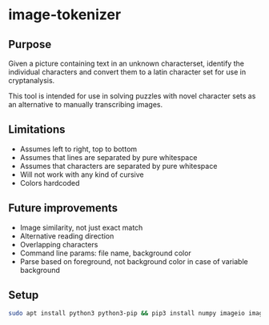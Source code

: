# image-tokenizer

## Purpose

Given a picture containing text in an unknown characterset, identify 
the individual characters and convert them to a latin character set
for use in cryptanalysis.

This tool is intended for use in solving puzzles with novel character
sets as an alternative to manually transcribing images.

## Limitations

* Assumes left to right, top to bottom
* Assumes that lines are separated by pure whitespace
* Assumes that characters are separated by pure whitespace
* Will not work with any kind of cursive
* Colors hardcoded

## Future improvements

* Image similarity, not just exact match
* Alternative reading direction
* Overlapping characters
* Command line params: file name, background color
* Parse based on foreground, not background color in case of variable background

## Setup

```sh
sudo apt install python3 python3-pip && pip3 install numpy imageio imagehash
```
